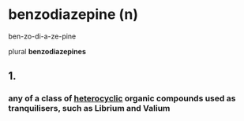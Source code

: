 # benzodiazepine (n)

ben-zo-di-a-ze-pine

plural **benzodiazepines**

## 1.

### any of a class of [heterocyclic](../h/heterocyclic-adj.md#chemistry---denoting-a-compound-whose-molecule-contains-a-ring-of-atoms-of-at-least-two-elements-one-of-which-is-generally-carbon) organic compounds used as tranquilisers, such as Librium and Valium